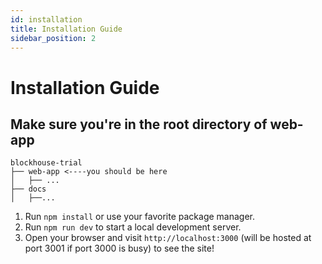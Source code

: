 ```yaml
---
id: installation
title: Installation Guide
sidebar_position: 2
---
```


# Installation Guide

## Make sure you're in the root directory of web-app
```
blockhouse-trial
├── web-app <----you should be here
│   ├── ...
├── docs
│   ├──...
```
1. Run ```npm install``` or use your favorite package manager.
2. Run ```npm run dev``` to start a local development server.
3. Open your browser and visit ```http://localhost:3000``` (will be hosted at port 3001 if port 3000 is busy) to see the site!
